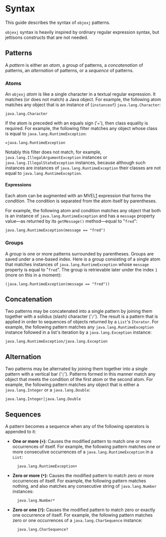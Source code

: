 <!-- -*- markdown -*- -->
# Syntax

This guide describes the syntax of `objexj` patterns.

`objexj` syntax is heavily inspired by ordinary regular expression
syntax, but jettisons constructs that are not needed.

## Patterns

A _pattern_ is either an _atom_, a _group_ of patterns, a
_concatenation_ of patterns, an _alternation_ of patterns, or a
_sequence_ of patterns.

### Atoms

An `objexj` _atom_ is like a single character in a textual regular
expression.  It matches (or does not match) a Java object.  For
example, the following atom matches any object that is an instance of
(`instanceof`) `java.lang.Character`:

    java.lang.Character
    
If the atom is preceded with an equals sign ('`=`'), then class
equality is required.  For example, the following filter matches any
object whose class is equal to `java.lang.RuntimeException`:

    =java.lang.RuntimeException
    
Notably this filter does not match, for example,
`java.lang.IllegalArgumentException` instances or
`java.lang.IllegalStateException` instances, because although such
instances are instances of `java.lang.RuntimeException` their classes
are not equal to `java.lang.RuntimeException`.

#### Expressions

Each atom can be augmented with an MVEL[1] expression that forms the
_condition_. The condition is separated from the atom itself by
parentheses.

For example, the following atom and condition matches any object that
both is an instance of `java.lang.RuntimeException` and has a
`message` property value&mdash;as returned by its `getMessage()`
method&mdash;equal to "`fred`":

    java.lang.RuntimeException(message == "fred")

### Groups

A _group_ is one or more patterns surrounded by parentheses.  Groups
are saved under a one-based index.  Here is a group consisting of a
single atom that matches instances of `java.lang.RuntimeException`
whose `message` property is equal to "`fred`".  The group is
retrievable later under the index `1` (more on this in a moment):

    (java.lang.RuntimeException(message == "fred"))

## Concatenation

Two patterns may be concatenated into a single pattern by joining them
together with a solidus (slash) character ('`/`').  The result is a
pattern that is applied in order to sequences of objects returned by a
`List`'s `Iterator`.  For example, the following pattern matches any
`java.lang.RuntimeException` instance followed in a list's iteration
by a `java.lang.Exception` instance:

    java.lang.RuntimeException/java.lang.Exception
    
## Alternation

Two patterns may be alternated by joining them together into a single
pattern with a vertical bar ('`|`').  Patterns formed in this manner
match any object that meets the condition of the first atom or the
second atom.  For example, the following pattern matches any object
that is either a `java.lang.Integer` or a `java.lang.Double`:

    java.lang.Integer|java.lang.Double
    
## Sequences

A pattern becomes a sequence when any of the following operators is
appended to it:

 * **One or more (`+`):** Causes the modified pattern to match one or
     more occurrences of itself.  For example, the following pattern
     matches one or more consecutive occurrences of a
     `java.lang.RuntimeException` in a `List`:
     
         java.lang.RuntimeException+
 
 * **Zero or more (`*`):** Causes the modified pattern to match zero or
     more occurrences of itself.  For example, the following pattern
     matches nothing, and also matches any consecutive string of
     `java.lang.Number` instances:
     
         java.lang.Number*
 
 * **Zero or one (`?`):** Causes the modified pattern to match zero or
     exactly one occurrence of itself.  For example, the following
     pattern matches zero or one occurrences of a
     `java.lang.CharSequence` instance:
     
         java.lang.CharSequence?

[1]: http://mvel.codehaus.org/
